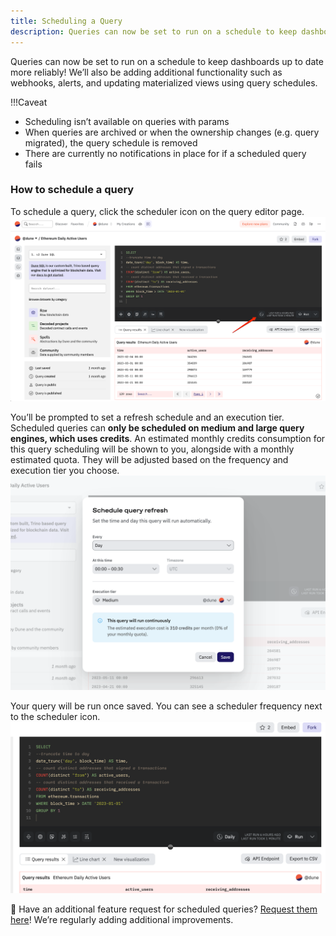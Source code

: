 ```yaml
---
title: Scheduling a Query
description: Queries can now be set to run on a schedule to keep dashboards up to date more reliably!
---
```


Queries can now be set to run on a schedule to keep dashboards up to date more reliably! We’ll also be adding additional functionality such as webhooks, alerts, and updating materialized views using query schedules.

!!!Caveat

- Scheduling isn’t available on queries with params
- When queries are archived or when the ownership changes (e.g. query migrated), the query schedule is removed
- There are currently no notifications in place for if a scheduled query fails

### How to schedule a query

To schedule a query, click the scheduler icon on the query editor page.
![](images/query-scheduler/schedule_query_start.PNG)

You’ll be prompted to set a refresh schedule and an execution tier. Scheduled queries can **only be scheduled on medium and large query engines, which uses credits**.
An estimated monthly credits consumption for this query scheduling will be shown to you, alongside with a monthly estimated quota. They will be adjusted based on the frequency and execution tier you choose.
![](images/query-scheduler/schedule_query_schedule.PNG)

Your query will be run once saved. You can see a scheduler frequency next to the scheduler icon.
![](images/query-scheduler/schedule_query_see_estimate.PNG)

💭 Have an additional feature request for scheduled queries? [Request them here](https://feedback.dune.com/)! We’re regularly adding additional improvements.
